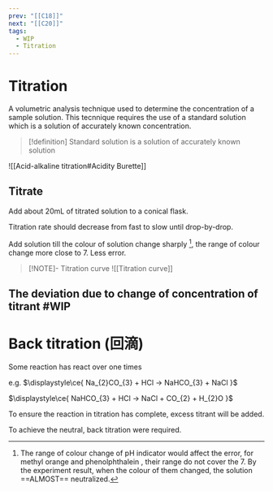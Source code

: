 ```yaml
---
prev: "[[C18]]"
next: "[[C20]]"
tags:
  - WIP
  - Titration
---
```

# Titration 
A volumetric analysis technique used to determine the concentration of a sample solution. 
This tecnnique requires the use of a standard solution which is a solution of accurately known concentration.

> [!definition] Standard solution
>  is a solution of accurately known solution




![[Acid-alkaline titration#Acidity Burette]]

## Titrate
Add about 20mL of titrated solution to a conical flask.

Titration rate should decrease from fast to slow until drop-by-drop.

Add solution till the colour of solution change sharply [^1], the range of colour change more close to 7. Less error.



> [!NOTE]- Titration curve
![[Titration curve]]
## The deviation due to change of concentration of titrant #WIP



# Back titration (回滴) 
Some reaction has react over one times 

e.g. $\displaystyle\ce{ Na_{2}CO_{3} + HCl -> NaHCO_{3} + NaCl }$ 

$\displaystyle\ce{ NaHCO_{3} + HCl -> NaCl + CO_{2} + H_{2}O }$

To ensure the reaction in titration has complete, excess titrant will be added. 

To achieve the neutral, back titration were required.

[^1]: The range of colour change of pH indicator would affect the error, for methyl orange and phenolphthalein , their range do not cover the 7. By the experiment result, when the colour of them changed, the solution ==ALMOST== neutralized.
